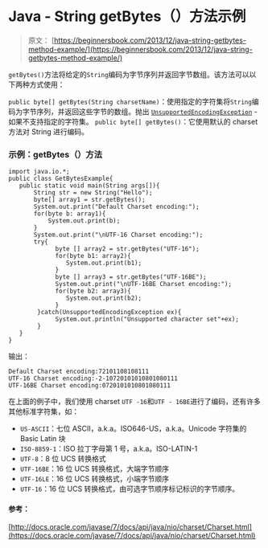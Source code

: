 # Java - String getBytes（）方法示例

> 原文： [https://beginnersbook.com/2013/12/java-string-getbytes-method-example/](https://beginnersbook.com/2013/12/java-string-getbytes-method-example/)

`getBytes()`方法将给定的`String`编码为字节序列并返回字节数组。该方法可以以下两种方式使用：

`public byte[] getBytes(String charsetName)`：使用指定的字符集将`String`编码为字节序列，并返回这些字节的数组。抛出 [`UnsupportedEncodingException`](https://docs.oracle.com/javase/7/docs/api/java/io/UnsupportedEncodingException.html "class in java.io") - 如果不支持指定的字符集。
`public byte[] getBytes()`：它使用默认的 charset 方法对 String 进行编码。

### 示例：getBytes（）方法

```
import java.io.*;
public class GetBytesExample{
   public static void main(String args[]){
       String str = new String("Hello");
       byte[] array1 = str.getBytes();
       System.out.print("Default Charset encoding:");
       for(byte b: array1){
           System.out.print(b);
       }
       System.out.print("\nUTF-16 Charset encoding:");
       try{
             byte [] array2 = str.getBytes("UTF-16");
             for(byte b1: array2){
                System.out.print(b1);
             }
             byte [] array3 = str.getBytes("UTF-16BE");
             System.out.print("\nUTF-16BE Charset encoding:");
             for(byte b2: array3){
                System.out.print(b2);
             }
        }catch(UnsupportedEncodingException ex){
             System.out.println("Unsupported character set"+ex);
        }
   }	
}
```

输出：

```
Default Charset encoding:72101108108111
UTF-16 Charset encoding:-2-10720101010801080111
UTF-16BE Charset encoding:0720101010801080111
```

在上面的例子中，我们使用 charset `UTF -16`和`UTF - 16BE`进行了编码，还有许多其他标准字符集，如：

*   `US-ASCII`：七位 ASCII，a.k.a。ISO646-US，a.k.a。Unicode 字符集的 Basic Latin 块
*   `ISO-8859-1`：ISO 拉丁字母第 1 号，a.k.a。ISO-LATIN-1
*   `UTF-8`：8 位 UCS 转换格式
*   `UTF-16BE`：16 位 UCS 转换格式，大端字节顺序
*   `UTF-16LE`：16 位 UCS 转换格式，小端字节顺序
*   `UTF-16`：16 位 UCS 转换格式，由可选字节顺序标记标识的字节顺序。

#### 参考：

[http://docs.oracle.com/javase/7/docs/api/java/nio/charset/Charset.html](https://docs.oracle.com/javase/7/docs/api/java/nio/charset/Charset.html)